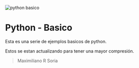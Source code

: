 ![python basico](https://www.seeklogo.net/wp-content/uploads/2012/10/python-logo-vector.png)

# Python - Basico

Esta es una serie de ejemplos basicos de python.

Estos se estan actualizando para tener una mayor compresión.

> Maximiliano R Soria
